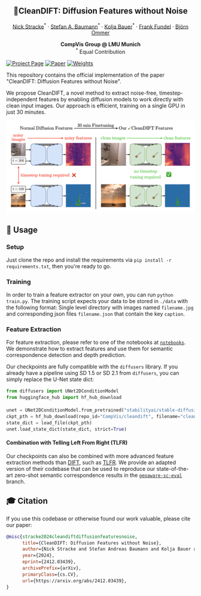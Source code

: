 <h2 align="center">🧹CleanDIFT: Diffusion Features without Noise</h2>
<div align="center"> 
  <a href="https://nickstracke.dev/" target="_blank">Nick Stracke</a><sup>*</sup> · 
  <a href="https://stefan-baumann.eu/" target="_blank">Stefan A. Baumann</a><sup>*</sup> · 
  <a href="https://bsky.app/profile/koljabauer.bsky.social" target="_blank">Kolja Bauer</a><sup>*</sup> · 
  <a href="https://ffundel.de/" target="_blank">Frank Fundel</a> · 
  <a href="https://ommer-lab.com/people/ommer/" target="_blank">Björn Ommer</a>
</div>
<p align="center"> 
  <b>CompVis Group @ LMU Munich</b> <br/>
  <sup>*</sup> Equal Contribution
</p>

[![Project Page](https://img.shields.io/badge/Project-Page-blue)](https://compvis.github.io/cleandift/)
[![Paper](https://img.shields.io/badge/arXiv-PDF-b31b1b)](https://arxiv.org/pdf/2412.03439)
[![Weights](https://img.shields.io/badge/HuggingFace-Weights-orange)](https://huggingface.co/CompVis/cleandift)

This repository contains the official implementation of the paper "CleanDIFT: Diffusion Features without Noise".

We propose CleanDIFT, a novel method to extract noise-free, timestep-independent features by enabling diffusion models to work directly with clean input images. Our approach is efficient, training on a single GPU in just 30 minutes.

![teaser](./docs/static/images/teaser_fig.png)

## 🚀 Usage

### Setup

Just clone the repo and install the requirements via `pip install -r requirements.txt`, then you're ready to go.

### Training

In order to train a feature extractor on your own, you can run `python train.py`. The training script expects your data to be stored in `./data` with the following format: Single level directory with images named `filename.jpg` and corresponding json files `filename.json` that contain the key `caption`.

### Feature Extraction

For feature extraction, please refer to one of the notebooks at [`notebooks`](https://github.com/CompVis/cleandift/tree/main/notebooks). We demonstrate how to extract features and use them for semantic correspondence detection and depth prediction.

Our checkpoints are fully compatible with the `diffusers` library. If you already have a pipeline using SD 1.5 or SD 2.1 from `diffusers`, you can simply replace the U-Net state dict:

```python
from diffusers import UNet2DConditionModel
from huggingface_hub import hf_hub_download

unet = UNet2DConditionModel.from_pretrained("stabilityai/stable-diffusion-2-1", subfolder="unet")
ckpt_pth = hf_hub_download(repo_id="CompVis/cleandift", filename="cleandift_sd21_unet.safetensors")
state_dict = load_file(ckpt_pth)
unet.load_state_dict(state_dict, strict=True)
```

#### Combination with Telling Left From Right (TLFR)
Our checkpoints can also be combined with more advanced feature extraction methods than [DIFT](https://diffusionfeatures.github.io/), such as [TLFR](https://telling-left-from-right.github.io/). We provide an adapted version of their codebase that can be used to reproduce our state-of-the-art zero-shot semantic correspondence results in the [`geoaware-sc-eval`](https://github.com/CompVis/cleandift/tree/geoaware-sc-eval) branch.

## 🎓 Citation

If you use this codebase or otherwise found our work valuable, please cite our paper:

```bibtex
@misc{stracke2024cleandiftdiffusionfeaturesnoise,
      title={CleanDIFT: Diffusion Features without Noise}, 
      author={Nick Stracke and Stefan Andreas Baumann and Kolja Bauer and Frank Fundel and Björn Ommer},
      year={2024},
      eprint={2412.03439},
      archivePrefix={arXiv},
      primaryClass={cs.CV},
      url={https://arxiv.org/abs/2412.03439}, 
}
```
